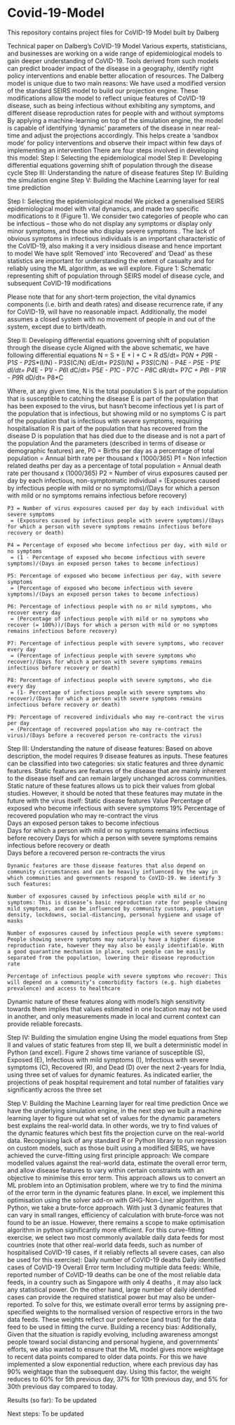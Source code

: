 # Covid-19-Model
This repository contains project files for CoVID-19 Model built by Dalberg

Technical paper on Dalberg’s CoVID-19 Model
Various experts, statisticians, and businesses are working on a wide range of epidemiological models to gain deeper understanding of CoVID-19. Tools derived from such models can predict broader impact of the disease in a geography, identify right policy interventions and enable better allocation of resources.
The Dalberg model is unique due to two main reasons:
	We have used a modified version of the standard SEIRS model to build our projection engine. These modifications allow the model to reflect unique features of CoVID-19 disease, such as being infectious without exhibiting any symptoms, and different disease reproduction rates for people with and without symptoms
	By applying a machine-learning on top of the simulation engine, the model is capable of identifying ‘dynamic’ parameters of the disease in near real-time and adjust the projections accordingly. This helps create a ‘sandbox mode’ for policy interventions and observe their impact within few days of implementing an intervention
There are four steps involved in developing this model:
	Step I: Selecting the epidemiological model
	Step II: Developing differential equations governing shift of population through the disease cycle
	Step III: Understanding the nature of disease features
	Step IV: Building the simulation engine
	Step V: Building the Machine Learning layer for real time prediction

Step I: Selecting the epidemiological model
We picked a generalised SEIRS epidemiological model with vital dynamics, and made two specific modifications to it (Figure 1). 
	We consider two categories of people who can be infectious – those who do not display any symptoms or display only minor symptoms, and those who display severe symptoms . The lack of obvious symptoms in infectious individuals is an important characteristic of the CoVID-19, also making it a very insidious disease and hence important to model
	We have split ‘Removed’ into ‘Recovered’ and ‘Dead’ as these statistics are important for understanding the extent of casualty and for reliably using the ML algorithm, as we will explore.
Figure 1: Schematic representing shift of population through SEIRS model of disease cycle, and subsequent CoVID-19 modifications
 
Please note that for any short-term projection, the vital dynamics components (i.e. birth and death rates) and disease recurrence rate, if any for CoVID-19, will have no reasonable impact. Additionally, the model assumes a closed system with no movement of people in and out of the system, except due to birth/death.

Step II: Developing differential equations governing shift of population through the disease cycle
Aligned with the above schematic, we have following differential equations
	N = S + E + I + C + R
	dS/dt= P0*N + P9*R - P1*S - P2*S*(I/N) - P3*S*(C/N)
	dE/dt= P2*S*(I/N) + P3*S*(C/N) - P4*E  - P5*E - P1*E 
	dI/dt= P4*E - P1*I - P6*I
	dC/dt= P5*E - P1*C - P7*C - P8*C
	dR/dt= P7*C + P6*I - P1*R - P9*R
	dD/dt= P8*C

Where, at any given time,
	N is the total population
	S is part of the population that is susceptible to catching the disease
	E is part of the population that has been exposed to the virus, but hasn’t become infectious yet
	I is part of the population that is infectious, but showing mild or no symptoms
	C is part of the population that is infectious with severe symptoms, requiring hospitalisation
	R is part of the population that has recovered from the disease
	D is population that has died due to the disease and is not a part of the population
And the parameters (described in terms of disease or demographic features) are,
	P0 = Births per day as a percentage of total population
     = Annual birth rate per thousand x (1000/365)
	P1 = Non infection related deaths per day as a percentage of total population
     = Annual death rate per thousand x (1000/365)
	P2 = Number of virus exposures caused per day by each infectious, non-symptomatic individual
     = (Exposures caused by infectious people with mild or no symptoms)/(Days for which a person with mild or no symptoms remains infectious before recovery)

	P3 = Number of virus exposures caused per day by each individual with severe symptoms
     = (Exposures caused by infectious people with severe symptoms)/(Days for which a person with severe symptoms remains infectious before recovery or death)

	P4 = Percentage of exposed who become infectious per day, with mild or no symptoms
     = (1 - Percentage of exposed who become infectious with severe symptoms)/(Days an exposed person takes to become infectious)

	P5: Percentage of exposed who become infectious per day, with severe symptoms
     = (Percentage of exposed who become infectious with severe symptoms)/(Days an exposed person takes to become infectious)

	P6: Percentage of infectious people with no or mild symptoms, who recover every day
     = (Percentage of infectious people with mild or no symptoms who recover (= 100%))/(Days for which a person with mild or no symptoms remains infectious before recovery)

	P7: Percentage of infectious people with severe symptoms, who recover every day
     = (Percentage of infectious people with severe symptoms who recover)/(Days for which a person with severe symptoms remains infectious before recovery or death)

	P8: Percentage of infectious people with severe symptoms, who die every day
     = (1- Percentage of infectious people with severe symptoms who recover)/(Days for which a person with severe symptoms remains infectious before recovery or death)

	P9: Percentage of recovered individuals who may re-contract the virus per day
     = (Percentage of recovered population who may re-contract the virus)/(Days before a recovered person re-contracts the virus)

Step III: Understanding the nature of disease features:
Based on above description, the model requires 9 disease features as inputs. These features can be classified into two categories: six static features and three dynamic features. 
	Static features are features of the disease that are mainly inherent to the disease itself and can remain largely unchanged across communities. Static nature of these features allows us to pick their values from global studies. However, it should be noted that these features may mutate in the future with the virus itself:
Static disease features	Value 
Percentage of exposed who become infectious with severe symptoms	19%
Percentage of recovered population who may re-contract the virus	
Days an exposed person takes to become infectious	
Days for which a person with mild or no symptoms remains infectious before recovery	
Days for which a person with severe symptoms remains infectious before recovery or death	
Days before a recovered person re-contracts the virus	

	Dynamic features are those disease features that also depend on community circumstances and can be heavily influenced by the way in which communities and governments respond to CoVID-19. We identify 3 such features:

	Number of exposures caused by infectious people with mild or no symptoms: This is disease’s basic reproduction rate for people showing mild symptoms, and can be influenced by community customs, population density, lockdowns, social-distancing, personal hygiene and usage of masks

	Number of exposures caused by infectious people with severe symptoms: People showing severe symptoms may naturally have a higher disease reproduction rate, however they may also be easily identifiable. With a good quarantine mechanism in place, such people can be easily separated from the population, lowering their disease reproduction rate

	Percentage of infectious people with severe symptoms who recover: This will depend on a community’s comorbidity factors (e.g. high diabetes prevalence) and access to healthcare

Dynamic nature of these features along with model’s high sensitivity towards them  implies that values estimated in one location may not be used in another, and only measurements made in local and current context can provide reliable forecasts.

Step IV: Building the simulation engine
Using the model equations from Step II and values of static features from step III, we built a deterministic model in Python (and excel).  Figure 2 shows time variance of susceptible (S), Exposed (E), Infectious with mild symptoms (I), Infectious with severe symptoms (C), Recovered (R), and Dead (D) over the next 2-years for India, using three set of values for dynamic features. As indicated earlier, the projections of peak hospital requirement and total number of fatalities vary significantly across the three set

Step V: Building the Machine Learning layer for real time prediction
Once we have the underlying simulation engine, in the next step we built a machine learning layer to figure out what set of values for the dynamic parameters best explains the real-world data. In other words, we try to find values of the dynamic features which best fits the projection curve on the real-world data.
Recognising lack of any standard R or Python library to run regression on custom models, such as those built using a modified SIERS, we have achieved the curve-fitting using first principle approach: We compare modelled values against the real-world data, estimate the overall error term, and allow disease features to vary within certain constraints with an objective to minimise this error term. This approach allows us to convert an ML problem into an Optimisation problem, where we try to find the minima of the error term in the dynamic features plane. In excel, we implement this optimisation using the solver add-on with GHG-Non-Liner algorithm. In Python, we take a brute-force approach. With just 3 dynamic features that can vary in small ranges, efficiency of calculation with brute-force was not found to be an issue. However, there remains a scope to make optimisation algorithm in python significantly more efficient. 
For this curve-fitting exercise, we select two most commonly available daily data feeds for most countries (note that other real-world data feeds, such as number of hospitalised CoVID-19 cases, if it reliably reflects all severe cases, can also be used for this exercise): 
	Daily number of CoVID-19 deaths
	Daily identified cases of CoVID-19
Overall Error term
Including multiple data feeds: While, reported number of CoVID-19 deaths can be one of the most reliable data feeds, in a country such as Singapore with only 4 deaths , it may also lack any statistical power. On the other hand, large number of daily identified cases can provide the required statistical power but may also be under-reported. To solve for this, we estimate overall error terms by assigning pre-specified weights to the normalised version of respective errors in the two data feeds. These weights reflect our preference (and trust) for the data feed to be used in fitting the curve.
Building a recency bias: Additionally, Given that the situation is rapidly evolving, including awareness amongst people toward social distancing and personal hygiene, and governments’ efforts, we also wanted to ensure that the ML model gives more weightage to recent data points compared to older data points. For this we have implemented a slow exponential reduction, where each previous day has 90% weightage than the subsequent day. Using this factor, the weight reduces to 60% for 5th previous day, 37% for 10th previous day, and 5% for 30th previous day compared to today.


Results (so far):
To be updated

Next steps: 
To be updated
